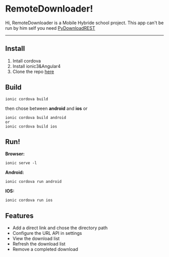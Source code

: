 RemoteDownloader!
===================


Hi, RemoteDownloader is a Mobile Hybride school project.
This app can't be run by him self you need [PyDownloadREST](https://github.com/Luckystrike561/PyDownloadREST)

----------

Install
-------------

 1. Intall cordova
 2. Install ionic3&Angular4
 3. Clone the repo [here](https://github.com/Luckystrike561/RemoteDownloader.git)

Build
-----

    ionic cordova build
then chose between **android** and **ios**
or

    ionic cordova build android
    or
    ionic cordova build ios

Run!
----

**Browser:**

    ionic serve -l

 **Android:**


    ionic cordova run android

**IOS:**

    ionic cordova run ios

Features
--------

 - Add a direct link and chose the directory path
 - Configure the URL API in settings
 - View the download list
 - Refresh the download list
 - Remove a completed download
